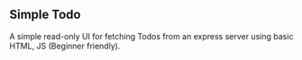 ## Simple Todo
A simple read-only UI for fetching Todos from an express server using basic HTML, JS (Beginner friendly).